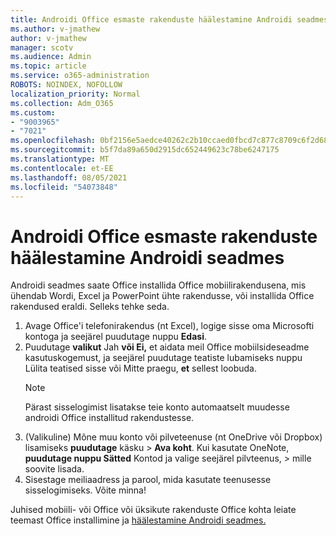 ```yaml
---
title: Androidi Office esmaste rakenduste häälestamine Androidi seadmes
ms.author: v-jmathew
author: v-jmathew
manager: scotv
ms.audience: Admin
ms.topic: article
ms.service: o365-administration
ROBOTS: NOINDEX, NOFOLLOW
localization_priority: Normal
ms.collection: Adm_O365
ms.custom:
- "9003965"
- "7021"
ms.openlocfilehash: 0bf2156e5aedce40262c2b10ccaed0fbcd7c877c8709c6f2d68d20bdad7dd517
ms.sourcegitcommit: b5f7da89a650d2915dc652449623c78be6247175
ms.translationtype: MT
ms.contentlocale: et-EE
ms.lasthandoff: 08/05/2021
ms.locfileid: "54073848"
---
```

# <a name="set-up-office-apps-for-the-first-time-on-an-android-device"></a>Androidi Office esmaste rakenduste häälestamine Androidi seadmes

Androidi seadmes saate Office installida Office mobiilirakendusena, mis ühendab Wordi, Excel ja PowerPoint ühte rakendusse, või installida Office rakendused eraldi. Selleks tehke seda.

1. Avage Office'i telefonirakendus (nt Excel), logige sisse oma Microsofti kontoga ja seejärel puudutage nuppu **Edasi**.
2. Puudutage **valikut** Jah **või Ei,** et aidata meil Office  mobiilsideseadme kasutuskogemust, ja seejärel puudutage teatiste lubamiseks nuppu Lülita teatised sisse või Mitte praegu, **et** sellest loobuda.
    > [!NOTE]
    > Pärast sisselogimist lisatakse teie konto automaatselt muudesse androidi Office installitud rakendustesse.
3. (Valikuline) Mõne muu konto või pilveteenuse (nt OneDrive või Dropbox) lisamiseks **puudutage** käsku  >  **Ava koht**. Kui kasutate OneNote, **puudutage nuppu Sätted** Kontod ja valige seejärel pilvteenus,  >  mille soovite lisada.
4. Sisestage meiliaadress ja parool, mida kasutate teenusesse sisselogimiseks. Võite minna!

Juhised mobiili- või Office või üksikute rakenduste Office kohta leiate teemast Office installimine ja [häälestamine Androidi seadmes.](https://go.microsoft.com/fwlink/?linkid=2135287)

